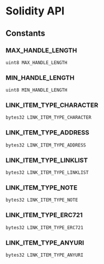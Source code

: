 # Solidity API

## Constants

### MAX_HANDLE_LENGTH

```solidity
uint8 MAX_HANDLE_LENGTH
```

### MIN_HANDLE_LENGTH

```solidity
uint8 MIN_HANDLE_LENGTH
```

### LINK_ITEM_TYPE_CHARACTER

```solidity
bytes32 LINK_ITEM_TYPE_CHARACTER
```

### LINK_ITEM_TYPE_ADDRESS

```solidity
bytes32 LINK_ITEM_TYPE_ADDRESS
```

### LINK_ITEM_TYPE_LINKLIST

```solidity
bytes32 LINK_ITEM_TYPE_LINKLIST
```

### LINK_ITEM_TYPE_NOTE

```solidity
bytes32 LINK_ITEM_TYPE_NOTE
```

### LINK_ITEM_TYPE_ERC721

```solidity
bytes32 LINK_ITEM_TYPE_ERC721
```

### LINK_ITEM_TYPE_ANYURI

```solidity
bytes32 LINK_ITEM_TYPE_ANYURI
```

